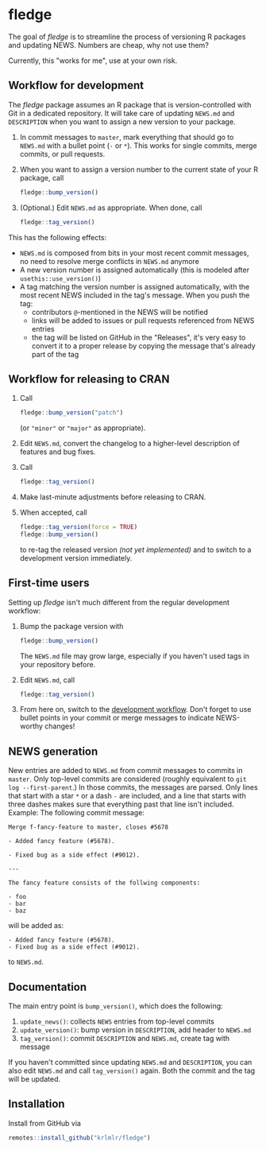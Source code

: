 
<!-- README.md is generated from README.Rmd. Please edit that file -->
fledge
======

The goal of *fledge* is to streamline the process of versioning R packages and updating NEWS. Numbers are cheap, why not use them?

Currently, this "works for me", use at your own risk.

Workflow for development
------------------------

The *fledge* package assumes an R package that is version-controlled with Git in a dedicated repository. It will take care of updating `NEWS.md` and `DESCRIPTION` when you want to assign a new version to your package.

1.  In commit messages to `master`, mark everything that should go to `NEWS.md` with a bullet point (`-` or `*`). This works for single commits, merge commits, or pull requests.
2.  When you want to assign a version number to the current state of your R package, call

    ``` r
    fledge::bump_version()
    ```

3.  (Optional.) Edit `NEWS.md` as appropriate. When done, call

    ``` r
    fledge::tag_version()
    ```

This has the following effects:

-   `NEWS.md` is composed from bits in your most recent commit messages, no need to resolve merge conflicts in `NEWS.md` anymore
-   A new version number is assigned automatically (this is modeled after `usethis::use_version()`)
-   A tag matching the version number is assigned automatically, with the most recent NEWS included in the tag's message. When you push the tag:
    -   contributors `@`-mentioned in the NEWS will be notified
    -   links will be added to issues or pull requests referenced from NEWS entries
    -   the tag will be listed on GitHub in the "Releases", it's very easy to convert it to a proper release by copying the message that's already part of the tag

Workflow for releasing to CRAN
------------------------------

1.  Call

    ``` r
    fledge::bump_version("patch")
    ```

    (or `"minor"` or `"major"` as appropriate).
2.  Edit `NEWS.md`, convert the changelog to a higher-level description of features and bug fixes.
3.  Call

    ``` r
    fledge::tag_version()
    ```

4.  Make last-minute adjustments before releasing to CRAN.
5.  When accepted, call

    ``` r
    fledge::tag_version(force = TRUE)
    fledge::bump_version()
    ```

    to re-tag the released version *(not yet implemented)* and to switch to a development version immediately.

First-time users
----------------

Setting up *fledge* isn't much different from the regular development workflow:

1.  Bump the package version with

    ``` r
    fledge::bump_version()
    ```

    The `NEWS.md` file may grow large, especially if you haven't used tags in your repository before.
2.  Edit `NEWS.md`, call

    ``` r
    fledge::tag_version()
    ```

3.  From here on, switch to the [development workflow](#workflow-for-development). Don't forget to use bullet points in your commit or merge messages to indicate NEWS-worthy changes!

NEWS generation
---------------

New entries are added to `NEWS.md` from commit messages to commits in `master`. Only top-level commits are considered (roughly equivalent to `git log --first-parent`.) In those commits, the messages are parsed. Only lines that start with a star `*` or a dash `-` are included, and a line that starts with three dashes makes sure that everything past that line isn't included. Example: The following commit message:

    Merge f-fancy-feature to master, closes #5678

    - Added fancy feature (#5678).

    - Fixed bug as a side effect (#9012).

    ---

    The fancy feature consists of the follwing components:

    - foo
    - bar
    - baz

will be added as:

    - Added fancy feature (#5678).
    - Fixed bug as a side effect (#9012).

to `NEWS.md`.

Documentation
-------------

The main entry point is `bump_version()`, which does the following:

1.  `update_news()`: collects `NEWS` entries from top-level commits
2.  `update_version()`: bump version in `DESCRIPTION`, add header to `NEWS.md`
3.  `tag_version()`: commit `DESCRIPTION` and `NEWS.md`, create tag with message

If you haven't committed since updating `NEWS.md` and `DESCRIPTION`, you can also edit `NEWS.md` and call `tag_version()` again. Both the commit and the tag will be updated.

Installation
------------

Install from GitHub via

``` r
remotes::install_github("krlmlr/fledge")
```

